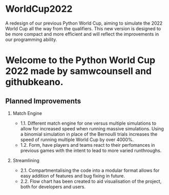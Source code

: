 # WorldCup2022
A redesign of our previous Python World Cup, aiming to simulate the 2022 World Cup all the way from the qualifiers. This new version is designed to be more compact and more efficient and will reflect the improvements in our programming ability.

# Welcome to the Python World Cup 2022 made by samwcounsell and githubkeano.

## Planned Improvements
1. Match Engine
   - 1.1. Different match engine for one versus multiple simulations to allow for increased speed when running massive simulations. Using a binomial simulation in place of the Bernoulli trials increases the speed of running multiple World Cup by over 4000%.
   - 1.2. Form, have players and teams react to their perfomances in previous games with the intent to lead to more varied runthroughs.

2. Streamlining
   - 2.1. Compartmentalising the code into a modular format allows for easy addition of features and bug fixing in future.
   - 2.2. Flow chart has been created to aid visualisation of the project, both for developers and users.
